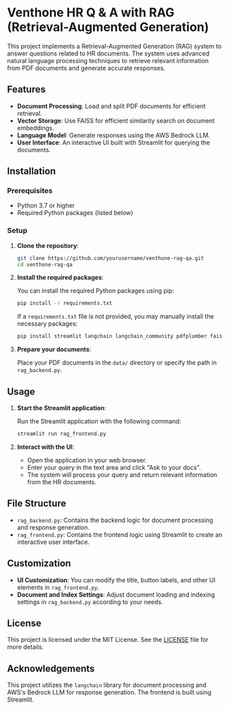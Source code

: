 # Venthone HR Q & A with RAG (Retrieval-Augmented Generation)

This project implements a Retrieval-Augmented Generation (RAG) system to answer questions related to HR documents. The system uses advanced natural language processing techniques to retrieve relevant information from PDF documents and generate accurate responses.

## Features

- **Document Processing**: Load and split PDF documents for efficient retrieval.
- **Vector Storage**: Use FAISS for efficient similarity search on document embeddings.
- **Language Model**: Generate responses using the AWS Bedrock LLM.
- **User Interface**: An interactive UI built with Streamlit for querying the documents.

## Installation

### Prerequisites

- Python 3.7 or higher
- Required Python packages (listed below)

### Setup

1. **Clone the repository**:

   ```bash
   git clone https://github.com/yourusername/venthone-rag-qa.git
   cd venthone-rag-qa
   ```

2. **Install the required packages**:

   You can install the required Python packages using pip:

   ```bash
   pip install -r requirements.txt
   ```

   If a `requirements.txt` file is not provided, you may manually install the necessary packages:

   ```bash
   pip install streamlit langchain langchain_community pdfplumber faiss-cpu
   ```

3. **Prepare your documents**:

   Place your PDF documents in the `data/` directory or specify the path in `rag_backend.py`.

## Usage

1. **Start the Streamlit application**:

   Run the Streamlit application with the following command:

   ```bash
   streamlit run rag_frontend.py
   ```

2. **Interact with the UI**:

   - Open the application in your web browser.
   - Enter your query in the text area and click "Ask to your docs".
   - The system will process your query and return relevant information from the HR documents.

## File Structure

- `rag_backend.py`: Contains the backend logic for document processing and response generation.
- `rag_frontend.py`: Contains the frontend logic using Streamlit to create an interactive user interface.

## Customization

- **UI Customization**: You can modify the title, button labels, and other UI elements in `rag_frontend.py`.
- **Document and Index Settings**: Adjust document loading and indexing settings in `rag_backend.py` according to your needs.

## License

This project is licensed under the MIT License. See the [LICENSE](LICENSE) file for more details.

## Acknowledgements

This project utilizes the `langchain` library for document processing and AWS's Bedrock LLM for response generation. The frontend is built using Streamlit.
